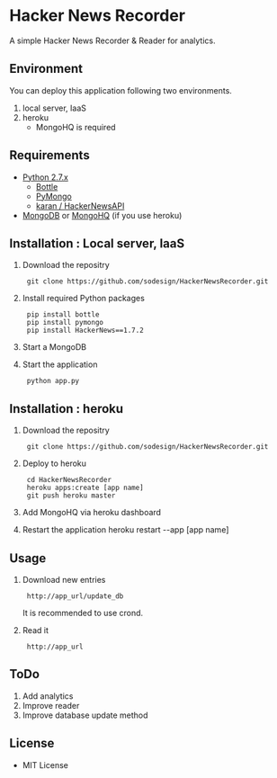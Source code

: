 # Hacker News Recorder

A simple Hacker News Recorder & Reader for analytics.


## Environment

You can deploy this application following two environments.

1. local server, IaaS
2. heroku
	- MongoHQ is required

## Requirements

- [Python 2.7.x](http://www.python.org)
    - [Bottle](http://bottlepy.org/docs/dev/)
    - [PyMongo](https://pypi.python.org/pypi/pymongo/)
    - [karan / HackerNewsAPI](https://github.com/karan/HackerNewsAPI)
- [MongoDB](http://www.mongodb.org) or [MongoHQ](http://www.mongohq.com/home) (if you use heroku)

## Installation : Local server, IaaS

1. Download the repositry
         
        git clone https://github.com/sodesign/HackerNewsRecorder.git

2. Install required Python packages

        pip install bottle
        pip install pymongo
        pip install HackerNews==1.7.2

3. Start a MongoDB

4. Start the application

        python app.py

## Installation : heroku

1. Download the repositry
        
        git clone https://github.com/sodesign/HackerNewsRecorder.git

2. Deploy to heroku

        cd HackerNewsRecorder
        heroku apps:create [app name]
        git push heroku master

3. Add MongoHQ via heroku dashboard

4. Restart the application
        heroku restart --app [app name]


## Usage

1. Download new entries

        http://app_url/update_db

    It is recommended to use crond.

2. Read it

        http://app_url

## ToDo

1. Add analytics
2. Improve reader
3. Improve database update method

## License

- MIT License

